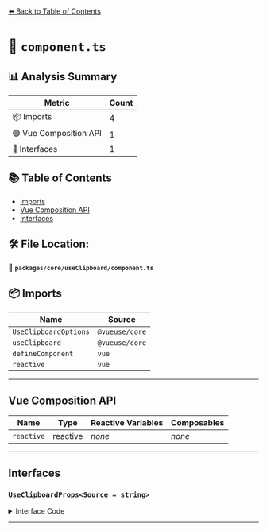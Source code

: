 [⬅️ Back to Table of Contents](../../../index.md)

# 📄 `component.ts`

## 📊 Analysis Summary

| Metric | Count |
|--------|-------|
| 📦 Imports | 4 |
| 🟢 Vue Composition API | 1 |
| 📐 Interfaces | 1 |

## 📚 Table of Contents

- [Imports](#imports)
- [Vue Composition API](#vue-composition-api)
- [Interfaces](#interfaces)

## 🛠️ File Location:
📂 **`packages/core/useClipboard/component.ts`**

## 📦 Imports

| Name | Source |
|------|--------|
| `UseClipboardOptions` | `@vueuse/core` |
| `useClipboard` | `@vueuse/core` |
| `defineComponent` | `vue` |
| `reactive` | `vue` |


---

## Vue Composition API

| Name | Type | Reactive Variables | Composables |
|------|------|-------------------|-------------|
| `reactive` | reactive | *none* | *none* |


---

## Interfaces

### `UseClipboardProps<Source = string>`

<details><summary>Interface Code</summary>

```ts
interface UseClipboardProps<Source = string> extends UseClipboardOptions<Source> {}
```
</details>


---